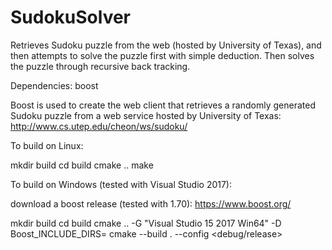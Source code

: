 # SudokuSolver
Retrieves Sudoku puzzle from the web (hosted by University of Texas), and then attempts to solve the puzzle first with simple deduction. Then solves the puzzle through recursive back tracking.

Dependencies: boost

Boost is used to create the web client that retrieves a randomly generated Sudoku puzzle from a web service hosted by University of Texas:
http://www.cs.utep.edu/cheon/ws/sudoku/

To build on Linux:

mkdir build
cd build
cmake ..
make

To build on Windows (tested with Visual Studio 2017):

download a boost release (tested with 1.70):
https://www.boost.org/

mkdir build
cd build
cmake .. -G "Visual Studio 15 2017 Win64" -D Boost_INCLUDE_DIRS=<Path To Boost download>
cmake --build . --config <debug/release>
